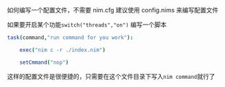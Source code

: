 如何编写一个配置文件，不需要 nim.cfg
建议使用 config.nims 来编写配置文件

如果要开启某个功能`switch("threads","on")`
编写一个脚本

```nim
task(command,"run command for you work"):

    exec("nim c -r ./index.nim")

    setCmmand("nop")
```

这样的配置文件是很便捷的，只需要在这个文件目录下写入`nim command`就行了

